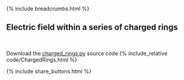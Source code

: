 {% include breadcrumbs.html %}

## Electric field within a series of charged rings
<div class="header_line"><br/></div>

Download the [charged_rings.py](code/charged_rings.py) source code
{% include_relative code/ChargedRings.html %}

<p style="clear: both;"></p>

{% include share_buttons.html %}